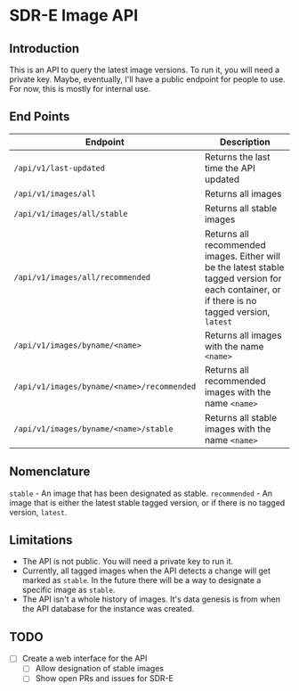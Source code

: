 # SDR-E Image API

## Introduction

This is an API to query the latest image versions. To run it, you will need a private key. Maybe, eventually, I'll have a public endpoint for people to use. For now, this is mostly for internal use.

## End Points

| Endpoint                                   | Description                                                                                                                                    |
| ------------------------------------------ | ---------------------------------------------------------------------------------------------------------------------------------------------- |
| `/api/v1/last-updated`                     | Returns the last time the API updated                                                                                                          |
| `/api/v1/images/all`                       | Returns all images                                                                                                                             |
| `/api/v1/images/all/stable`                | Returns all stable images                                                                                                                      |
| `/api/v1/images/all/recommended`           | Returns all recommended images. Either will be the latest stable tagged version for each container, or if there is no tagged version, `latest` |
| `/api/v1/images/byname/<name>`             | Returns all images with the name `<name>`                                                                                                      |
| `/api/v1/images/byname/<name>/recommended` | Returns all recommended images with the name `<name>`                                                                                          |
| `/api/v1/images/byname/<name>/stable`      | Returns all stable images with the name `<name>`                                                                                               |

## Nomenclature

`stable` - An image that has been designated as stable.
`recommended` - An image that is either the latest stable tagged version, or if there is no tagged version, `latest`.

## Limitations

- The API is not public. You will need a private key to run it.
- Currently, all tagged images when the API detects a change will get marked as `stable`. In the future there will be a way to designate a specific image as `stable`.
- The API isn't a whole history of images. It's data genesis is from when the API database for the instance was created.

## TODO

- [ ] Create a web interface for the API
  - [ ] Allow designation of stable images
  - [ ] Show open PRs and issues for SDR-E
